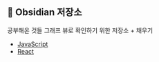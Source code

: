 
## 🚀 Obsidian 저장소

공부해온 것들 그래프 뷰로 확인하기 위한 저장소 + 채우기

- [JavaScript](/JavaScript/JavaScript.md)
- [React](/React/React.md)



